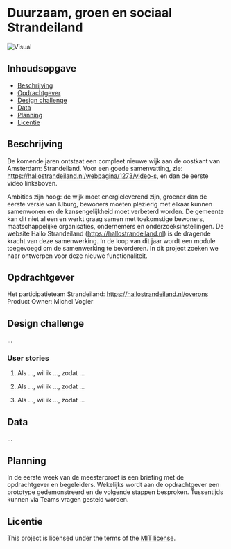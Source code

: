 # Duurzaam, groen en sociaal Strandeiland

![Visual]()

## Inhoudsopgave
  * [Beschrijving](#beschrijving)
  * [Opdrachtgever](#opdrachtgever)
  * [Design challenge](#design-challege)
  * [Data](#data)
  * [Planning](#planning)
  * [Licentie](#licentie)

## Beschrijving
De komende jaren ontstaat een compleet nieuwe wijk aan de oostkant van Amsterdam: Strandeiland. Voor een goede samenvatting, zie: https://hallostrandeiland.nl/webpagina/1273/video-s, en dan de eerste video linksboven.

Ambities zijn hoog: de wijk moet energieleverend zijn, groener dan de eerste versie van IJburg, bewoners moeten plezierig met elkaar kunnen samenwonen en de kansengelijkheid moet verbeterd worden. De gemeente kan dit niet alleen en werkt graag samen met toekomstige bewoners, maatschappelijke organisaties, ondernemers en onderzoeksinstellingen. De website Hallo Strandeiland (https://hallostrandeiland.nl) is de dragende kracht van deze samenwerking. In de loop van dit jaar wordt een module toegevoegd om de samenwerking te bevorderen. In dit project zoeken we naar ontwerpen voor deze nieuwe functionaliteit.

## Opdrachtgever
Het participatieteam Strandeiland: https://hallostrandeiland.nl/overons  
Product Owner: Michel Vogler

## Design challenge
...

### User stories
1) Als ..., wil ik ..., zodat ...

2) Als ..., wil ik ..., zodat ...

3) Als ..., wil ik ..., zodat ...

## Data
...

## Planning
In de eerste week van de meesterproef is een briefing met de opdrachtgever en begeleiders. Wekelijks wordt aan de opdrachtgever een prototype gedemonstreerd en de volgende stappen besproken. Tussentijds kunnen via Teams vragen gesteld worden.

## Licentie
This project is licensed under the terms of the [MIT license](./LICENSE).
